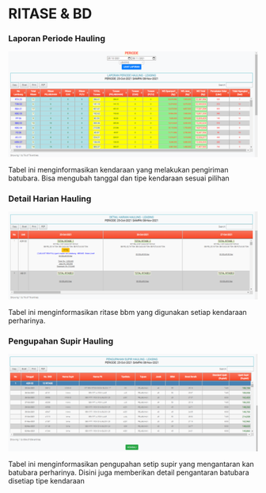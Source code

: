# RITASE & BD

### Laporan Periode Hauling

![](../../.gitbook/assets/Laporanhaulingperiode.png)

Tabel ini menginformasikan kendaraan yang melakukan pengiriman batubara. Bisa mengubah tanggal dan tipe kendaraan sesuai pilihan

### Detail Harian Hauling

![](../../.gitbook/assets/Laporanhaulingperiode1.png)

Tabel ini menginformasikan ritase bbm yang digunakan setiap kendaraan perharinya.

### Pengupahan Supir Hauling

![](../../.gitbook/assets/Laporanhaulingperiode2.png)

Tabel ini menginformasikan pengupahan setip supir yang mengantaran kan batubara perharinya. Disini juga memberikan detail pengantaran batubara disetiap tipe kendaraan
